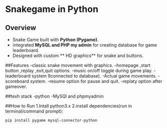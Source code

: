 # Snakegame in Python 
## Overview
- Snake Game built with **Python (Pygame)**.
- integrated **MySQL and PHP my admin** for creating database for game leaderboard.
- Designed with custom ** HD graphics**  for snake and buttons.
  
##Features
-classic snake movement with graphics.
-homepage ,start button ,replay ,exit,quit options.
-music on/off toggle during game play. 
-leaderboard system 9connected to database).
-Actual game movements. 
-scoreboard system.
-resume option for pause and quit.
-replaty option after gameover.

##texh stack
-python
-MySQl and phpmyadmin

##How to Run 
1.Intall python3.x
2.install dependencies(run in terminal/command prompt):  
   ```bash
   pip install pygame mysql-connector-python
